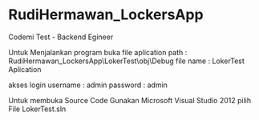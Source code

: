 # RudiHermawan_LockersApp
Codemi Test - Backend Egineer


Untuk Menjalankan program
buka file aplication 
path :
RudiHermawan_LockersApp\LokerTest\obj\Debug
file name : LokerTest Aplication

akses login 
username : admin
password : admin

Untuk membuka Source Code 
Gunakan Microsoft Visual Studio 2012
pilih File LokerTest.sln